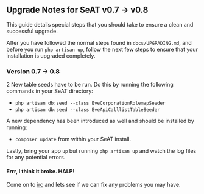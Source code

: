 ## Upgrade Notes for SeAT v0.7 -> v0.8

This guide details special steps that you should take to ensure a clean and successful upgrade.

After you have followed the normal steps found in `docs/UPGRADING.md`, and before you run `php artisan up`, follow the next few steps to ensure that your installation is upgraded completely.

### Version 0.7 -> 0.8

2 New table seeds have to be run. Do this by running the following commands in your SeAT directory:  

  - `php artisan db:seed --class EveCorporationRolemapSeeder`  
  - `php artisan db:seed --class EveApiCalllistTableSeeder`  
    
A new dependency has been introduced as well and should be installed by running:

  - `composer update` from within your SeAT install.

Lastly, bring your app `up` but running `php artisan up` and watch the log files for any potential errors.

#### Errr, I think it broke. HALP!
Come on to [irc](https://kiwiirc.com/client/irc.coldfront.net/?nick=seat_user%7C?#wcs-pub) and lets see if we can fix any problems you may have.